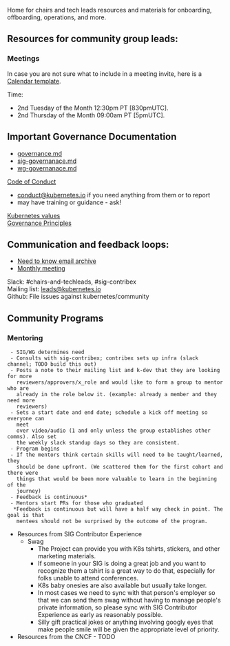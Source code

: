Home for chairs and tech leads resources and materials for onboarding,
offboarding, operations, and more.

## Resources for community group leads: 

### Meetings

In case you are not sure what to include in a meeting invite, here is a [Calendar template](https://github.com/kubernetes/community/blob/master/communication/calendar-guidelines.md#calendar-event-template).

Time:
  * 2nd Tuesday of the Month 12:30pm PT [830pmUTC].
  * 2nd Thursday of the Month 09:00am PT [5pmUTC].
  

  
  ## Important Governance Documentation
  
  - [governance.md]
  - [sig-governanace.md]
  - [wg-governanace.md]
  
  [Code of Conduct]
  - conduct@kubernetes.io if you need anything from them or to report
  - may have training or guidance - ask!
  
  [Kubernetes values]  
  [Governance Principles]
  
  ## Communication and feedback loops:
  
  - [Need to know email archive]
  - [Monthly meeting]
  
  Slack: #chairs-and-techleads, #sig-contribex  
  Mailing list: leads@kubernetes.io  
  Github: File issues against kubernetes/community  
  
  ## Community Programs
  
  ### Mentoring
     - SIG/WG determines need
     - Consults with sig-contribex; contribex sets up infra (slack channel; TODO build this out)
     - Posts a note to their mailing list and k-dev that they are looking for more
       reviewers/approvers/x_role and would like to form a group to mentor who are
       already in the role below it. (example: already a member and they need more
       reviewers)
     - Sets a start date and end date; schedule a kick off meeting so everyone can
       meet
       over video/audio (1 and only unless the group establishes other comms). Also set
       the weekly slack standup days so they are consistent.
     - Program begins
     - If the mentors think certain skills will need to be taught/learned, they
       should be done upfront. (We scattered them for the first cohort and there were
       things that would be been more valuable to learn in the beginning of the
       journey)  
     - Feedback is continuous*
     - Mentors start PRs for those who graduated
      *Feedback is continuous but will have a half way check in point. The goal is that
       mentees should not be surprised by the outcome of the program.


- Resources from SIG Contributor Experience
  - Swag
    - The Project can provide you with K8s tshirts, stickers, and other
      marketing materials.
    - If someone in your SIG is doing a great job and you want to recognize them
      a tshirt is a great way to do that, especially for folks unable to attend
      conferences.
    - K8s baby onesies are also available but usually take longer.
    - In most cases we need to sync with that person's employer so that we can
      send them swag without having to manage people's private information, so
      please sync with SIG Contributor Experience as early as reasonably
      possible.
    - Silly gift practical jokes or anything involving googly eyes that make
      people smile will be given the appropriate level of priority.
- Resources from the CNCF - TODO


[Need to Know email archive]: https://docs.google.com/document/d/1ivmV-ouim7YcTnmv21m0pP6prmj-FFZxcRBuWbT706c/edit
[Monthly meeting]: https://docs.google.com/document/d/1Jio9rEtYxlBbntF8mRGmj6Q1JAdzZ9fTDo3ru1HK_LI/edit
[values]: https://github.com/kubernetes/community/blob/master/values.md
[Governance Principles]: https://github.com/kubernetes/community/blob/master/governance.md#principles
[code of conduct]: https://github.com/kubernetes/community/tree/master/committee-code-of-conduct
[Mentoring, succession planning, and staffing]: https://github.com/kubernetes/community/tree/master/mentoring
[Kubernetes values]: https://github.com/kubernetes/community/blob/master/values.md
[governance.md]: https://github.com/kubernetes/community/blob/master/governance.md
[sig-governanace.md]: https://github.com/kubernetes/community/blob/master/committee-steering/governance/sig-governance.md
[wg-governanace.md]: https://github.com/kubernetes/community/blob/master/committee-steering/governance/wg-governance.md
